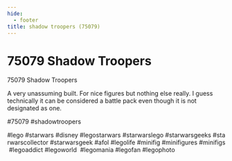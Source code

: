 ```yaml
---
hide:
  - footer
title: shadow troopers (75079)
---
```


# 75079 Shadow Troopers

75079 Shadow Troopers

A very unassuming built. For nice figures but nothing else really. I guess technically it can be considered a battle pack even though it is not designated as one.

#75079 #shadowtroopers

#lego #starwars #disney #legostarwars #starwarslego #starwarsgeeks #starwarscollector #starwarsgeek #afol #legolife #minifig #minifigures #minifigs #legoaddict #legoworld  #legomania #legofan #legophoto 

